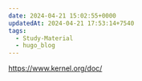 ```yaml
---
date: 2024-04-21 15:02:55+0000
updatedAt: 2024-04-21 17:53:14+7540
tags:
  - Study-Material
  - hugo_blog
---
```

https://www.kernel.org/doc/